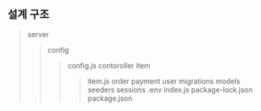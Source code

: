 ## 설계 구조

>server
> >config
> > >config.js
> >contoroller
> > >item
> > > >item.js
> > >order
> > >payment
> > >user
> > migrations
> > models
> > seeders
> > sessions
> > .env
> > index.js
> > package-lock.json
> > package.json

